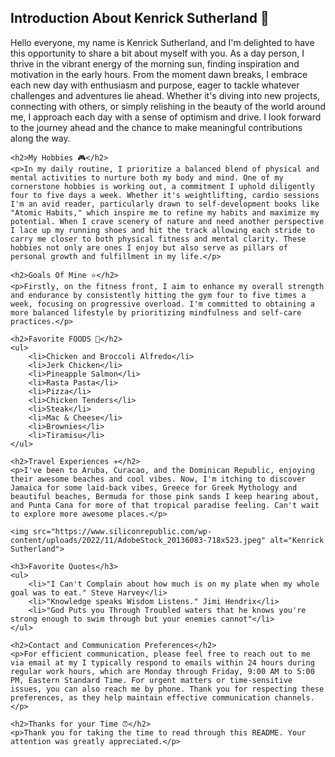 <!DOCTYPE html>
<html lang="en">
<head>
    <meta charset="UTF-8">
    <meta name="viewport" content="width=device-width, initial-scale=1.0">
    <title>Introduction About Kenrick Sutherland</title>
</head>
<body>
    <h2>Introduction About Kenrick Sutherland 🖤</h2>
    <p>Hello everyone, my name is Kenrick Sutherland, and I'm delighted to have this opportunity to share a bit about myself with you. As a day person, I thrive in the vibrant energy of the morning sun, finding inspiration and motivation in the early hours. From the moment dawn breaks, I embrace each new day with enthusiasm and purpose, eager to tackle whatever challenges and adventures lie ahead. Whether it's diving into new projects, connecting with others, or simply relishing in the beauty of the world around me, I approach each day with a sense of optimism and drive. I look forward to the journey ahead and the chance to make meaningful contributions along the way.</p>

    <h2>My Hobbies 🎮</h2>
    <p>In my daily routine, I prioritize a balanced blend of physical and mental activities to nurture both my body and mind. One of my cornerstone hobbies is working out, a commitment I uphold diligently four to five days a week. Whether it's weightlifting, cardio sessions I'm an avid reader, particularly drawn to self-development books like "Atomic Habits," which inspire me to refine my habits and maximize my potential. When I crave scenery of nature and need another perspective I lace up my running shoes and hit the track allowing each stride to carry me closer to both physical fitness and mental clarity. These hobbies not only are ones I enjoy but also serve as pillars of personal growth and fulfillment in my life.</p>

    <h2>Goals Of Mine ⭐</h2>
    <p>Firstly, on the fitness front, I aim to enhance my overall strength and endurance by consistently hitting the gym four to five times a week, focusing on progressive overload. I'm committed to obtaining a more balanced lifestyle by prioritizing mindfulness and self-care practices.</p>

    <h2>Favorite FOODS 🍕</h2>
    <ul>
        <li>Chicken and Broccoli Alfredo</li>
        <li>Jerk Chicken</li>
        <li>Pineapple Salmon</li>
        <li>Rasta Pasta</li>
        <li>Pizza</li>
        <li>Chicken Tenders</li>
        <li>Steak</li>
        <li>Mac & Cheese</li>
        <li>Brownies</li>
        <li>Tiramisu</li>
    </ul>

    <h2>Travel Experiences ✈️</h2>
    <p>I've been to Aruba, Curacao, and the Dominican Republic, enjoying their awesome beaches and cool vibes. Now, I'm itching to discover Jamaica for some laid-back vibes, Greece for Greek Mythology and beautiful beaches, Bermuda for those pink sands I keep hearing about, and Punta Cana for more of that tropical paradise feeling. Can't wait to explore more awesome places.</p>
    
    <img src="https://www.siliconrepublic.com/wp-content/uploads/2022/11/AdobeStock_20136083-718x523.jpeg" alt="Kenrick Sutherland">

    <h3>Favorite Quotes</h3>
    <ul>
        <li>"I Can't Complain about how much is on my plate when my whole goal was to eat." Steve Harvey</li>
        <li>"Knowledge speaks Wisdom Listens." Jimi Hendrix</li>
        <li>"God Puts you Through Troubled waters that he knows you're strong enough to swim through but your enemies cannot"</li>
    </ul>

    <h2>Contact and Communication Preferences</h2>
    <p>For efficient communication, please feel free to reach out to me via email at my I typically respond to emails within 24 hours during regular work hours, which are Monday through Friday, 9:00 AM to 5:00 PM, Eastern Standard Time. For urgent matters or time-sensitive issues, you can also reach me by phone. Thank you for respecting these preferences, as they help maintain effective communication channels.</p>

    <h2>Thanks for your Time ⏰</h2>
    <p>Thank you for taking the time to read through this README. Your attention was greatly appreciated.</p>
</body>
</html>














